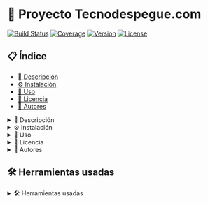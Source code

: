 # 📘 Proyecto Tecnodespegue.com
[![Build Status](https://img.shields.io/badge/build-success-brightgreen)](https://your-build-url)
[![Coverage](https://img.shields.io/badge/coverage-80%25-yellow)](https://your-coverage-url)
[![Version](https://img.shields.io/badge/version-1.0-blue)](https://your-version-url)
[![License](https://img.shields.io/badge/license-MIT-blue)](https://your-license-url)

## 📋 Índice
- [📝 Descripción](#descripción)
- [⚙️ Instalación](#instalación)
- [🚀 Uso](#uso)
- [📄 Licencia](#licencia)
- [👥 Autores](#autores)    
<details>
<summary>📝 Descripción</summary>

Este proyecto es una aplicación web desarrollada con Next.js 14. Next.js es un framework de React que permite construir aplicaciones web de manera eficiente y escalable. 

La aplicación tiene como objetivo proporcionar una plataforma para Tecnodespegue.com, donde los usuarios pueden acceder a información relevante sobre tecnología y emprendimiento. 

El proyecto incluye características como la visualización de artículos, la búsqueda de contenido, la interacción con otros usuarios a través de comentarios y la posibilidad de compartir contenido en redes sociales. 

Además, se ha implementado un sistema de administración de usuarios y roles para garantizar la seguridad y la gestión de permisos. 

El proyecto utiliza diversas tecnologías y herramientas, como Next.js para el desarrollo del frontend, Node.js para el backend, y MongoDB para la base de datos. También se ha utilizado CSS para el diseño y estilos de la aplicación. 

Con este proyecto, se busca brindar una experiencia de usuario atractiva y fácil de usar, al tiempo que se garantiza un rendimiento óptimo y una arquitectura escalable.

</details>
<details>
<summary>⚙️ Instalación</summary>
Para instalar el proyecto Tecnodespegue.com, sigue los siguientes pasos:

1. Clona el repositorio en tu máquina local:
    ```bash
    git clone https://github.com/tu-usuario/tecnodespegue.git
    ```

2. Accede al directorio del proyecto:
    ```bash
    cd tecnodespegue
    ```

3. Instala las dependencias del proyecto:
    ```bash
    npm install
    ```

4. Configura las variables de entorno:

    - Crea un archivo `.env` en la raíz del proyecto.
    - Copia el contenido del archivo `.env.example` y pega en el archivo `.env`.
    - Completa las variables de entorno con los valores correspondientes.

5. Inicia el servidor de desarrollo:
    ```bash
    npm run dev
    ```

6. Accede a la aplicación en tu navegador:
    ```
    http://localhost:3000
    ```

¡Listo! Ahora tienes el proyecto Tecnodespegue.com instalado y en funcionamiento en tu máquina local.

</details>

<details>
<summary> 🚀 Uso </summary>
La aplicación Tecnodespegue.com se puede utilizar de la siguiente manera:

1. Accede a la aplicación en tu navegador:
    ```
    http://localhost:3000
    ```

2. Explora los diferentes artículos disponibles en la plataforma.

3. Utiliza la barra de búsqueda para encontrar contenido específico.

4. Interactúa con otros usuarios dejando comentarios en los artículos.

5. Comparte contenido interesante en redes sociales utilizando los botones de compartir.

6. Si eres un administrador, accede al panel de administración para gestionar usuarios y permisos.

¡Disfruta de la experiencia de Tecnodespegue.com y mantente actualizado con las últimas noticias y tendencias tecnológicas!
</details>
<details>
<summary> 📄 Licencia </summary>
## License

MIT License

Copyright (c) [2024] [René Kuhm]

Permission is hereby granted, free of charge, to any person obtaining a copy
of this software and associated documentation files (the "Software"), to deal
in the Software without restriction, including without limitation the rights
to use, copy, modify, merge, publish, distribute, sublicense, and/or sell
copies of the Software, and to permit persons to whom the Software is
furnished to do so, subject to the following conditions:

The above copyright notice and this permission notice shall be included in all
copies or substantial portions of the Software.

THE SOFTWARE IS PROVIDED "AS IS", WITHOUT WARRANTY OF ANY KIND, EXPRESS OR
IMPLIED, INCLUDING BUT NOT LIMITED TO THE WARRANTIES OF MERCHANTABILITY,
FITNESS FOR A PARTICULAR PURPOSE AND NONINFRINGEMENT. IN NO EVENT SHALL THE
AUTHORS OR COPYRIGHT HOLDERS BE LIABLE FOR ANY CLAIM, DAMAGES OR OTHER
LIABILITY, WHETHER IN AN ACTION OF CONTRACT, TORT OR OTHERWISE, ARISING FROM,
OUT OF OR IN CONNECTION WITH THE SOFTWARE OR THE USE OR OTHER DEALINGS IN THE
SOFTWARE.
</details>
<details>
<summary> 👥 Autores </summary>
## Autores
- [René Kuhm](https://github.com/Rene-Kuhm)
</details>

## 🛠️ Herramientas usadas
<details>
<summary>🛠️ Herramientas usadas</summary>

- [Next.js](https://nextjs.org/): Framework de React para el desarrollo de aplicaciones web eficientes y escalables.
- [Node.js](https://nodejs.org/): Entorno de ejecución de JavaScript del lado del servidor.
- [MongoDB](https://www.mongodb.com/): Base de datos NoSQL utilizada para almacenar y recuperar datos.
- [CSS](https://developer.mozilla.org/en-US/docs/Web/CSS): Lenguaje de estilo utilizado para diseñar y estilizar la aplicación.

</details>
